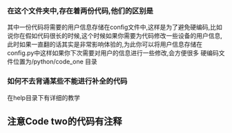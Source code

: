 ### 在这个文件夹中,存在着两份代码,他们的区别是
其中一份代码将需要的用户信息存储在config文件中,这样是为了避免硬编码,比如说你在假如代码很长的时候,这个时候如果你需要为代码修改一些设备的用户信息,此时如果一直翻的话其实是非常影响体验的,为此你可以将用户信息存储在config.py中这样如果你下次需要对用户的信息进行一些修改,会方便很多
硬编码文件位置为/python/code_one 目录

### 如何不去背诵某些不能进行补全的代码
在help目录下有详细的教学
## 注意Code two的代码有注释
